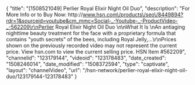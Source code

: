 {
    "title": "[1508521049] Perlier Royal Elixir Night Oil Duo",
    "description": "For More Info or to Buy Now: http:\/\/www.hsn.com\/products\/seo\/8449894?rdr=1&sourceid=youtube&cm_mmc=Social-_-Youtube-_-ProductVideo-_-562209\r\nPerlier Royal Elixir Night Oil Duo \n\nWhat It Is \nAn antiaging nighttime beauty treatment for the face with a proprietary formula that contains \"youth secrets\" of the bees, including Royal Jelly,...\r\nPrices shown on the previously recorded video may not represent the current price.  View hsn.com to view the current selling price. HSN Item #562209",
    "channelid": "123179144",
    "videoid": "123178483",
    "date_created": "1508246014",
    "date_modified": "1508372594",
    "type": "captivate",
    "layout": "channelVideo",
    "url": "\/hsn-network\/perlier-royal-elixir-night-oil-duo\/123179144-123178483"
}